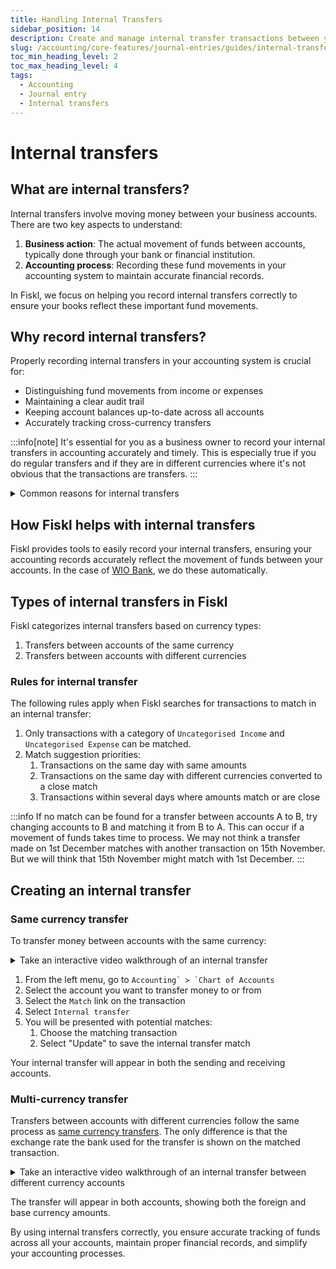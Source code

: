 ```yaml
---
title: Handling Internal Transfers
sidebar_position: 14
description: Create and manage internal transfer transactions between your accounts
slug: /accounting/core-features/journal-entries/guides/internal-transfers
toc_min_heading_level: 2
toc_max_heading_level: 4
tags:
  - Accounting
  - Journal entry
  - Internal transfers
---
```


# Internal transfers

## What are internal transfers?

Internal transfers involve moving money between your business accounts. There are two key aspects to understand:

1. **Business action**: The actual movement of funds between accounts, typically done through your bank or financial institution.
1. **Accounting process**: Recording these fund movements in your accounting system to maintain accurate financial records.

In Fiskl, we focus on helping you record internal transfers correctly to ensure your books reflect these important fund movements.

## Why record internal transfers?

Properly recording internal transfers in your accounting system is crucial for:

- Distinguishing fund movements from income or expenses
- Maintaining a clear audit trail
- Keeping account balances up-to-date across all accounts
- Accurately tracking cross-currency transfers

:::info[note]
It's essential for you as a business owner to record your internal transfers in accounting accurately and timely. This is especially true if you do regular transfers and if they are in different currencies where it's not obvious that the transactions are transfers.
:::

<details>
<summary>Common reasons for internal transfers</summary>

Businesses often use internal transfers for:

- Covering operational expenses
- Purchasing inventory
- Paying salaries
- Reallocating funds between accounts
- Managing multiple currencies
- Maintaining specific account balance levels
- Bridging gaps between cash reserves and bank balances

</details>

## How Fiskl helps with internal transfers

Fiskl provides tools to easily record your internal transfers, ensuring your accounting records accurately reflect the movement of funds between your accounts. In the case of [WIO Bank](../../../../Integrations/Bank-Connections/connect-wio.md), we do these automatically.

## Types of internal transfers in Fiskl

Fiskl categorizes internal transfers based on currency types:

1. Transfers between accounts of the same currency
1. Transfers between accounts with different currencies

### Rules for internal transfer

The following rules apply when Fiskl searches for transactions to match in an internal transfer:

1. Only transactions with a category of `Uncategorised Income` and `Uncategorised Expense` can be matched.
1. Match suggestion priorities:
    1. Transactions on the same day with same amounts
    1. Transactions on the same day with different currencies converted to a close match
    1. Transactions within several days where amounts match or are close

:::info
If no match can be found for a transfer between accounts A to B, try changing accounts to B and matching it from B to A.
This can occur if a movement of funds takes time to process. We may not think a transfer made on 1st December matches with another transaction on 15th November. But we will think that 15th November might match with 1st December.
:::

## Creating an internal transfer

### Same currency transfer

To transfer money between accounts with the same currency:

<details>
  <summary>Take an interactive video walkthrough of an internal transfer</summary>

    <div style={{ position: 'relative', paddingBottom: '56.25%', height: 0, width: '100%' }}>
    <iframe
    style={{ position: 'absolute', top: 0, left: 0, width: '100%', height: '100%', border: 0 }}
    src="https://demo.fiskl.com/e/clzofy1kn005slb0c18g004hq/tour"
    allowFullScreen
    webkitallowfullscreen="true"
    mozallowfullscreen="true"
    allowtransparency="true"
    ></iframe>
    </div>

</details>  

1. From the left menu, go to ``Accounting` > `Chart of Accounts``
1. Select the account you want to transfer money to or from
1. Select the `Match` link on the transaction
1. Select `Internal transfer`
1. You will be presented with potential matches:
    1. Choose the matching transaction
    1. Select "Update" to save the internal transfer match

Your internal transfer will appear in both the sending and receiving accounts.

### Multi-currency transfer

Transfers between accounts with different currencies follow the same process as [same currency transfers](#same-currency-transfer). The only difference is that the exchange rate the bank used for the transfer is shown on the matched transaction.

<details>
  <summary>Take an interactive video walkthrough of an internal transfer between different currency accounts</summary>

    <div style={{ position: 'relative', paddingBottom: '56.25%', height: 0, width: '100%' }}>
    <iframe
    style={{ position: 'absolute', top: 0, left: 0, width: '100%', height: '100%', border: 0 }}
    src="https://demo.fiskl.com/e/clzoh9ms7004ol10ck1ymc14p/tour"
    allowFullScreen
    webkitallowfullscreen="true"
    mozallowfullscreen="true"
    allowtransparency="true"
    ></iframe>
    </div>

</details>

The transfer will appear in both accounts, showing both the foreign and base currency amounts.

By using internal transfers correctly, you ensure accurate tracking of funds across all your accounts, maintain proper financial records, and simplify your accounting processes.

